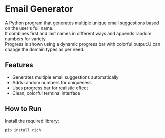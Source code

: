 # Email Generator

A Python program that generates multiple unique email suggestions based on the user's full name.  
It combines first and last names in different ways and appends random numbers for variety.  
Progress is shown using a dynamic progress bar with colorful output.U can change the domain types as per need.

## Features
- Generates multiple email suggestions automatically  
- Adds random numbers for uniqueness  
- Uses progress bar for realistic effect  
- Clean, colorful terminal interface  

## How to Run
Install the required library:
```bash
pip install rich
